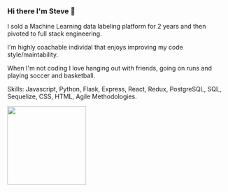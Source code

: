 ### Hi there I'm Steve 👋

I sold a Machine Learning data labeling platform for 2 years and then pivoted to full stack engineering.

I'm highly coachable individal that enjoys improving my code style/maintability. 

When I'm not coding I love hanging out with friends, going on runs and playing soccer and basketball.

Skills: Javascript, Python, Flask, Express, React, Redux, PostgreSQL, SQL, Sequelize, CSS, HTML, Agile Methodologies.


<img height="180em" src="https://github-readme-stats.vercel.app/api?username=scorrea310&show_icons=true&hide_border=true&&count_private=true&include_all_commits=true" />
<!--
**scorrea310/scorrea310** is a ✨ _special_ ✨ repository because its `README.md` (this file) appears on your GitHub profile.

Here are some ideas to get you started:


<img height="180em" src="https://github-readme-stats.vercel.app/api?username=scorrea310&show_icons=true&hide_border=true&&count_private=true&include_all_commits=true" />
